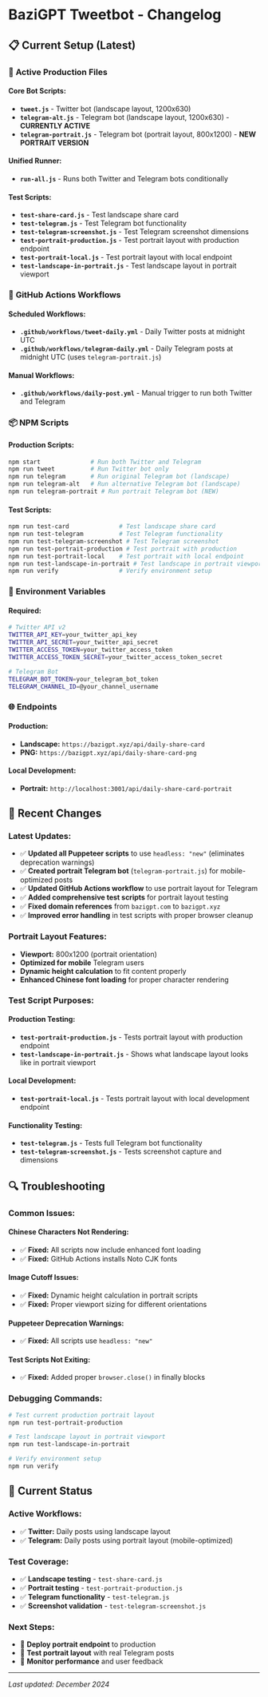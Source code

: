 # BaziGPT Tweetbot - Changelog

## 📋 Current Setup (Latest)

### 🎯 **Active Production Files**

#### **Core Bot Scripts:**
- **`tweet.js`** - Twitter bot (landscape layout, 1200x630)
- **`telegram-alt.js`** - Telegram bot (landscape layout, 1200x630) - **CURRENTLY ACTIVE**
- **`telegram-portrait.js`** - Telegram bot (portrait layout, 800x1200) - **NEW PORTRAIT VERSION**

#### **Unified Runner:**
- **`run-all.js`** - Runs both Twitter and Telegram bots conditionally

#### **Test Scripts:**
- **`test-share-card.js`** - Test landscape share card
- **`test-telegram.js`** - Test Telegram bot functionality
- **`test-telegram-screenshot.js`** - Test Telegram screenshot dimensions
- **`test-portrait-production.js`** - Test portrait layout with production endpoint
- **`test-portrait-local.js`** - Test portrait layout with local endpoint
- **`test-landscape-in-portrait.js`** - Test landscape layout in portrait viewport

### 🚀 **GitHub Actions Workflows**

#### **Scheduled Workflows:**
- **`.github/workflows/tweet-daily.yml`** - Daily Twitter posts at midnight UTC
- **`.github/workflows/telegram-daily.yml`** - Daily Telegram posts at midnight UTC (uses `telegram-portrait.js`)

#### **Manual Workflows:**
- **`.github/workflows/daily-post.yml`** - Manual trigger to run both Twitter and Telegram

### 📦 **NPM Scripts**

#### **Production Scripts:**
```bash
npm start              # Run both Twitter and Telegram
npm run tweet          # Run Twitter bot only
npm run telegram       # Run original Telegram bot (landscape)
npm run telegram-alt   # Run alternative Telegram bot (landscape)
npm run telegram-portrait # Run portrait Telegram bot (NEW)
```

#### **Test Scripts:**
```bash
npm run test-card              # Test landscape share card
npm run test-telegram          # Test Telegram functionality
npm run test-telegram-screenshot # Test Telegram screenshot
npm run test-portrait-production # Test portrait with production
npm run test-portrait-local    # Test portrait with local endpoint
npm run test-landscape-in-portrait # Test landscape in portrait viewport
npm run verify                 # Verify environment setup
```

### 🔧 **Environment Variables**

#### **Required:**
```bash
# Twitter API v2
TWITTER_API_KEY=your_twitter_api_key
TWITTER_API_SECRET=your_twitter_api_secret
TWITTER_ACCESS_TOKEN=your_twitter_access_token
TWITTER_ACCESS_TOKEN_SECRET=your_twitter_access_token_secret

# Telegram Bot
TELEGRAM_BOT_TOKEN=your_telegram_bot_token
TELEGRAM_CHANNEL_ID=@your_channel_username
```

### 🌐 **Endpoints**

#### **Production:**
- **Landscape:** `https://bazigpt.xyz/api/daily-share-card`
- **PNG:** `https://bazigpt.xyz/api/daily-share-card-png`

#### **Local Development:**
- **Portrait:** `http://localhost:3001/api/daily-share-card-portrait`

## 📝 **Recent Changes**

### **Latest Updates:**
- ✅ **Updated all Puppeteer scripts** to use `headless: "new"` (eliminates deprecation warnings)
- ✅ **Created portrait Telegram bot** (`telegram-portrait.js`) for mobile-optimized posts
- ✅ **Updated GitHub Actions workflow** to use portrait layout for Telegram
- ✅ **Added comprehensive test scripts** for portrait layout testing
- ✅ **Fixed domain references** from `bazigpt.com` to `bazigpt.xyz`
- ✅ **Improved error handling** in test scripts with proper browser cleanup

### **Portrait Layout Features:**
- **Viewport:** 800x1200 (portrait orientation)
- **Optimized for mobile** Telegram users
- **Dynamic height calculation** to fit content properly
- **Enhanced Chinese font loading** for proper character rendering

### **Test Script Purposes:**

#### **Production Testing:**
- **`test-portrait-production.js`** - Tests portrait layout with production endpoint
- **`test-landscape-in-portrait.js`** - Shows what landscape layout looks like in portrait viewport

#### **Local Development:**
- **`test-portrait-local.js`** - Tests portrait layout with local development endpoint

#### **Functionality Testing:**
- **`test-telegram.js`** - Tests full Telegram bot functionality
- **`test-telegram-screenshot.js`** - Tests screenshot capture and dimensions

## 🔍 **Troubleshooting**

### **Common Issues:**

#### **Chinese Characters Not Rendering:**
- ✅ **Fixed:** All scripts now include enhanced font loading
- ✅ **Fixed:** GitHub Actions installs Noto CJK fonts

#### **Image Cutoff Issues:**
- ✅ **Fixed:** Dynamic height calculation in portrait scripts
- ✅ **Fixed:** Proper viewport sizing for different orientations

#### **Puppeteer Deprecation Warnings:**
- ✅ **Fixed:** All scripts use `headless: "new"`

#### **Test Scripts Not Exiting:**
- ✅ **Fixed:** Added proper `browser.close()` in finally blocks

### **Debugging Commands:**
```bash
# Test current production portrait layout
npm run test-portrait-production

# Test landscape layout in portrait viewport
npm run test-landscape-in-portrait

# Verify environment setup
npm run verify
```

## 🎯 **Current Status**

### **Active Workflows:**
- ✅ **Twitter:** Daily posts using landscape layout
- ✅ **Telegram:** Daily posts using portrait layout (mobile-optimized)

### **Test Coverage:**
- ✅ **Landscape testing** - `test-share-card.js`
- ✅ **Portrait testing** - `test-portrait-production.js`
- ✅ **Telegram functionality** - `test-telegram.js`
- ✅ **Screenshot validation** - `test-telegram-screenshot.js`

### **Next Steps:**
- 🎯 **Deploy portrait endpoint** to production
- 🎯 **Test portrait layout** with real Telegram posts
- 🎯 **Monitor performance** and user feedback

---

*Last updated: December 2024* 